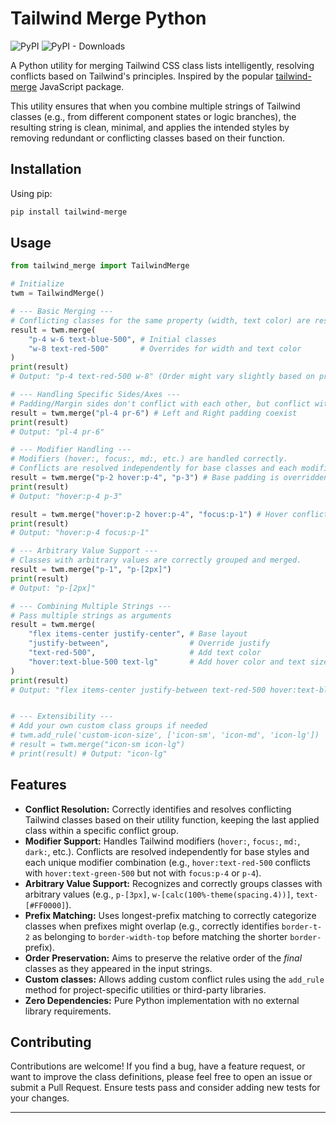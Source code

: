 # Tailwind Merge Python

![PyPI](https://img.shields.io/pypi/v/tailwind-merge?color=blue&style=flat-square)
![PyPI - Downloads](https://img.shields.io/pypi/dm/tailwind-merge?color=blue&style=flat-square)

A Python utility for merging Tailwind CSS class lists intelligently, resolving conflicts based on Tailwind's principles. Inspired by the popular [tailwind-merge](https://github.com/dcastil/tailwind-merge) JavaScript package.

This utility ensures that when you combine multiple strings of Tailwind classes (e.g., from different component states or logic branches), the resulting string is clean, minimal, and applies the intended styles by removing redundant or conflicting classes based on their function.

## Installation

Using pip:
```bash
pip install tailwind-merge 
```

## Usage

```python
from tailwind_merge import TailwindMerge 

# Initialize 
twm = TailwindMerge()

# --- Basic Merging ---
# Conflicting classes for the same property (width, text color) are resolved, keeping the last one.
result = twm.merge(
    "p-4 w-6 text-blue-500", # Initial classes
    "w-8 text-red-500"       # Overrides for width and text color
)
print(result)
# Output: "p-4 text-red-500 w-8" (Order might vary slightly based on processing, but content is correct)

# --- Handling Specific Sides/Axes ---
# Padding/Margin sides don't conflict with each other, but conflict with axis/all setters.
result = twm.merge("pl-4 pr-6") # Left and Right padding coexist
print(result)
# Output: "pl-4 pr-6"

# --- Modifier Handling ---
# Modifiers (hover:, focus:, md:, etc.) are handled correctly.
# Conflicts are resolved independently for base classes and each modifier combination.
result = twm.merge("p-2 hover:p-4", "p-3") # Base padding is overridden
print(result)
# Output: "hover:p-4 p-3"

result = twm.merge("hover:p-2 hover:p-4", "focus:p-1") # Hover conflict resolved, focus added
print(result)
# Output: "hover:p-4 focus:p-1"

# --- Arbitrary Value Support ---
# Classes with arbitrary values are correctly grouped and merged.
result = twm.merge("p-1", "p-[2px]")
print(result)
# Output: "p-[2px]"

# --- Combining Multiple Strings ---
# Pass multiple strings as arguments
result = twm.merge(
    "flex items-center justify-center", # Base layout
    "justify-between",                  # Override justify
    "text-red-500",                     # Add text color
    "hover:text-blue-500 text-lg"       # Add hover color and text size
)
print(result)
# Output: "flex items-center justify-between text-red-500 hover:text-blue-500 text-lg"


# --- Extensibility ---
# Add your own custom class groups if needed
# twm.add_rule('custom-icon-size', ['icon-sm', 'icon-md', 'icon-lg'])
# result = twm.merge("icon-sm icon-lg")
# print(result) # Output: "icon-lg"
```

## Features

-   **Conflict Resolution:** Correctly identifies and resolves conflicting Tailwind classes based on their utility function, keeping the last applied class within a specific conflict group.
-   **Modifier Support:** Handles Tailwind modifiers (`hover:`, `focus:`, `md:`, `dark:`, etc.). Conflicts are resolved independently for base styles and each unique modifier combination (e.g., `hover:text-red-500` conflicts with `hover:text-green-500` but not with `focus:p-4` or `p-4`).
-   **Arbitrary Value Support:** Recognizes and correctly groups classes with arbitrary values (e.g., `p-[3px]`, `w-[calc(100%-theme(spacing.4))]`, `text-[#FF0000]`).
-   **Prefix Matching:** Uses longest-prefix matching to correctly categorize classes when prefixes might overlap (e.g., correctly identifies `border-t-2` as belonging to `border-width-top` before matching the shorter `border-` prefix).
-   **Order Preservation:** Aims to preserve the relative order of the *final* classes as they appeared in the input strings.
-   **Custom classes:** Allows adding custom conflict rules using the `add_rule` method for project-specific utilities or third-party libraries.
-   **Zero Dependencies:** Pure Python implementation with no external library requirements.

## Contributing

Contributions are welcome! If you find a bug, have a feature request, or want to improve the class definitions, please feel free to open an issue or submit a Pull Request. Ensure tests pass and consider adding new tests for your changes.

---